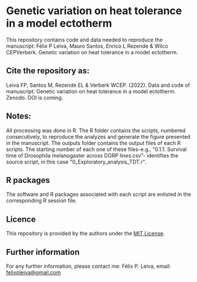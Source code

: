 # Genetic variation on heat tolerance in a model ectotherm
 
This repository contains code and data needed to reproduce the manuscript: Félix P Leiva, Mauro Santos, Enrico L Rezende & Wilco CEPVerberk. Genetic variation on heat tolerance in a model ectotherm. 

## Cite the repository as: 

Leiva FP, Santos M, Rezende EL & Verberk WCEP. (2022). Data and code of manuscript: Genetic variation on heat tolerance in a model ectotherm. Zenodo. DOI is coming.


## Notes:
All processing was done in R. The R folder contains the scripts, numbered consecutively, to reproduce the analyzes and generate the figure presented in the manuscript. The outputs folder contains the output files of each R scripts. The starting number of each one of these files-e.g., “0.1.1. Survival time of Drosophila melanogaster across DGRP lines.csv”- identifies the source script, in this case "0_Exploratory_analysis_TDT.r".

## R packages
The software and R packages associated with each script are enlisted in the corresponding R session file.

## Licence
This repository is provided by the authors under the [MIT License](https://opensource.org/licenses/MIT).

## Further information
For any further information, please contact me: Félix P. Leiva, email: felixpleiva@gmail.com
